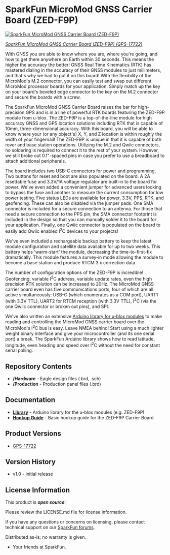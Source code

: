 SparkFun MicroMod GNSS Carrier Board (ZED-F9P)
========================================

[![SparkFun MicroMod GNSS Carrier Board (ZED-F9P)](https://cdn.sparkfun.com/assets/parts/1/6/8/3/0/17722-SparkFun_MicroMod_GNSS_Carrier_Board__ZED-F9P_-01.jpg)](https://www.sparkfun.com/products/17722)

[*SparkFun MicroMod GNSS Carrier Board (ZED-F9P) (GPS-17722)*](https://www.sparkfun.com/products/17722)

With GNSS you are able to know where you are, where you're going, and how to get there anywhere on Earth within 30 seconds. This means the higher the accuracy the better! GNSS Real Time Kinematics (RTK) has mastered dialing in the accuracy of their GNSS modules to just millimeters, and that's why we had to put it on this board! With the flexibility of the MicroMod's M.2 connector, you can easily test and swap out different MicroMod processor boards for your application. Simply match up the key on your board's beveled edge connector to the key on the M.2 connector and secure the boards with a screw.

The SparkFun MicroMod GNSS Carrier Board raises the bar for high-precision GPS and is in a line of powerful RTK boards featuring the ZED-F9P module from u-blox. The ZED-F9P is a top-of-the-line module for high accuracy GNSS and GPS location solutions including RTK that is capable of 10mm, three-dimensional accuracy. With this board, you will be able to know where your (or any object's) X, Y, and Z location is within roughly the width of your fingernail! The ZED-F9P is unique in that it is capable of both rover and base station operations. Utilizing the M.2 and Qwiic connectors, no soldering is required to connect it to the rest of your system. However, we still broke out 0.1"-spaced pins in case you prefer to use a breadboard to attach additional peripherals.

The board includes two USB-C connectors for power and programming. Two buttons for reset and boot are also populated on the board. A 2A resettable fuse and 3.3V/1A voltage regulator are built-in to the board for power. We've even added a convenient jumper for advanced users looking to bypass the fuse and another to measure the current consumption for low power testing. Five status LEDs are available for power, 3.3V, PPS, RTK, and geofencing. These can also be disabled via the jumper pads. One SMA connector is included for a secure connection to an antenna. For those that need a secure connection to the PPS pin, the SMA connector footprint is included in the design so that you can manually solder it to the board for your application. Finally, one Qwiic connector is populated on the board to easily add Qwiic enabled I<sup>2</sup>C devices to your projects!


We've even included a rechargeable backup battery to keep the latest module configuration and satellite data available for up to two weeks. This battery helps 'warm-start' the module, decreasing the time-to-first-fix dramatically. This module features a survey-in mode allowing the module to become a base station and produce RTCM 3.x correction data.

The number of configuration options of the ZED-F9P is incredible! Geofencing, variable I<sup>2</sup>C address, variable update rates, even the high precision RTK solution can be increased to 20Hz. The MicroMod GNSS carrier board even has five communications ports, four of which are all active simultaneously: USB-C (which enumerates as a COM port), UART1 (with 3.3V TTL), UART2 for RTCM reception (with 3.3V TTL), I<sup>2</sup>C (via the one Qwiic connector or broken out pins), and SPI.

We've also written an extensive [Arduino library for u-blox modules](https://github.com/sparkfun/SparkFun_u-blox_GNSS_Arduino_Library) to make reading and controlling the MicroMod GNSS carrier board over the MicroMod's I<sup>2</sup>C bus is easy. Leave NMEA behind! Start using a much lighter weight binary interface and give your microcontroller (and its one serial port) a break. The SparkFun Arduino library shows how to read latitude, longitude, even heading and speed over I<sup>2</sup>C without the need for constant serial polling.

Repository Contents
-------------------

* **/Hardware** - Eagle design files (.brd, .sch)
* **/Production** - Production panel files (.brd)

Documentation
--------------
* **[Library](https://github.com/sparkfun/SparkFun_u-blox_GNSS_Arduino_Library)** - Arduino library for the u-blox modules (e.g. ZED-F9P)
* **[Hookup Guide](https://learn.sparkfun.com/tutorials/2187)** - Basic hookup guide for the ZED-F9P Carrier Board

Product Versions
----------------
* [GPS-17722](https://www.sparkfun.com/products/17722) 

Version History
---------------
* v1.0 - initial release


License Information
-------------------

This product is _**open source**_! 

Please review the LICENSE.md file for license information. 

If you have any questions or concerns on licensing, please contact technical support on our [SparkFun forums](https://forum.sparkfun.com/viewforum.php?f=152).

Distributed as-is; no warranty is given.

- Your friends at SparkFun.

_<COLLABORATION CREDIT>_
